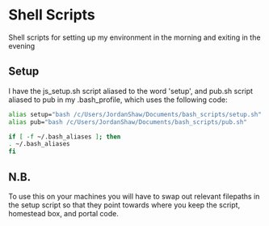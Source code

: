 # Shell Scripts
Shell scripts for setting up my environment in the morning and exiting in the evening

## Setup
I have the js_setup.sh script aliased to the word 'setup', and pub.sh script aliased to pub in my .bash_profile, which uses the following code:
```bash
alias setup="bash /c/Users/JordanShaw/Documents/bash_scripts/setup.sh"
alias pub="bash /c/Users/JordanShaw/Documents/bash_scripts/pub.sh"

if [ -f ~/.bash_aliases ]; then
. ~/.bash_aliases
fi
```

## N.B.
To use this on your machines you will have to swap out relevant filepaths in the setup script so that they point towards where you keep the script, homestead box, and portal code. 
